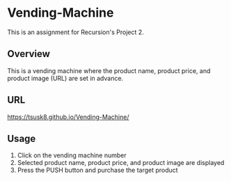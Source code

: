 # Vending-Machine
 This is an assignment for Recursion's Project 2.

## Overview
 This is a vending machine where the product name, product price, and product image (URL) are set in advance.

## URL
 https://tsusk8.github.io/Vending-Machine/

## Usage
  1. Click on the vending machine number
  2. Selected product name, product price, and product image are displayed
  3. Press the PUSH button and purchase the target product
 
